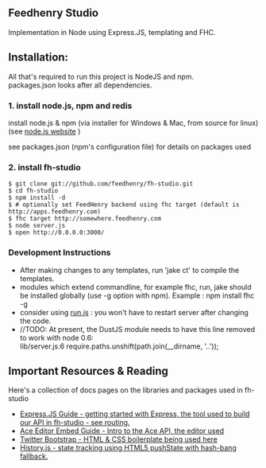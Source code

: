 Feedhenry Studio
----------------  
Implementation in Node using Express.JS, templating and FHC.

## Installation: 

All that's required to run this project is NodeJS and npm.  
packages.json looks after all dependencies.

### 1. install node.js, npm and redis 

install node.js & npm (via installer for Windows & Mac, from source for linux) (see [node.js website](http://nodejs.org/) )

see packages.json (npm's configuration file) for details on packages used

### 2. install fh-studio

    $ git clone git://github.com/feedhenry/fh-studio.git  
    $ cd fh-studio
    $ npm install -d
    $ # optionally set FeedHenry backend using fhc target (default is http://apps.feedhenry.com)
    $ fhc target http://somewhere.feedhenry.com
    $ node server.js 
    $ open http://0.0.0.0:3000/
    

### Development Instructions

* After making changes to any templates, run 'jake ct' to compile the templates.
* modules which extend commandline, for example fhc, run, jake should be installed globally (use -g option with npm). Example : npm install fhc -g
* consider using [run.js](https://github.com/DTrejo/run.js) : you won't have to restart server after changing the code.  
* //TODO: At present, the DustJS module needs to have this line removed to work with node 0.6:  
lib/server.js:6 require.paths.unshift(path.join(__dirname, '..'));  


## Important Resources & Reading  
Here's a collection of docs pages on the libraries and packages used in fh-studio  
* [Express.JS Guide - getting started with Express, the tool used to build our API in fh-studio - see routing.](http://expressjs.com/guide.html)  
* [Ace Editor Embed Guide - Intro to the Ace API, the editor used](https://github.com/ajaxorg/ace/wiki/Embedding---API)  
* [Twitter Bootstrap - HTML & CSS boilerplate being used here](http://twitter.github.com/bootstrap/)  
* [History.js - state tracking using HTML5 pushState with hash-bang fallback.](https://github.com/balupton/History.js/)  
  
